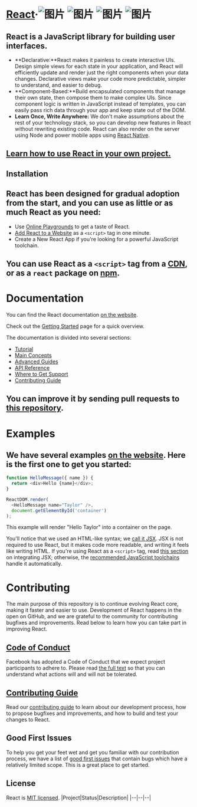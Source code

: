 # [React](https://reactjs.org/)·![图片](https://camo.githubusercontent.com/890acbdcb87868b382af9a4b1fac507b9659d9bf/68747470733a2f2f696d672e736869656c64732e696f2f62616467652f6c6963656e73652d4d49542d626c75652e737667) ![图片](https://camo.githubusercontent.com/ecb8a503e646dc22ccb59b73ba287c5229580f49/68747470733a2f2f696d672e736869656c64732e696f2f6e706d2f762f72656163742e7376673f7374796c653d666c6174) ![图片](https://camo.githubusercontent.com/bfd84ed5d0e5c8d97aea6d7a83aed84ba1a0b191/68747470733a2f2f636972636c6563692e636f6d2f67682f66616365626f6f6b2f72656163742e7376673f7374796c653d736869656c6426636972636c652d746f6b656e3d3a636972636c652d746f6b656e) ![图片](https://camo.githubusercontent.com/d4e0f63e9613ee474a7dfdc23c240b9795712c96/68747470733a2f2f696d672e736869656c64732e696f2f62616467652f5052732d77656c636f6d652d627269676874677265656e2e737667)
## React is a JavaScript library for building user interfaces.

* **Declarative:**React makes it painless to create interactive UIs. Design simple views for each state in your application, and React will efficiently update and render just the right components when your data changes. Declarative views make your code more predictable, simpler to understand, and easier to debug.
* **Component-Based:**Build encapsulated components that manage their own state, then compose them to make complex UIs. Since component logic is written in JavaScript instead of templates, you can easily pass rich data through your app and keep state out of the DOM.
* **Learn Once, Write Anywhere:**
We don't make assumptions about the rest of your technology stack, so you can develop new features in React without rewriting existing code. React can also render on the server using Node and power mobile apps using [React Native](https://reactnative.dev/).
## [Learn how to use React in your own project.](https://reactjs.org/docs/getting-started.html)
## Installation
## React has been designed for gradual adoption from the start, and **you can use as little or as much React as you need:**
* Use [Online Playgrounds]() to get a taste of React.
* [Add React to a Website]() as a `<script>` tag in one minute.
* Create a New React App if you're looking for a powerful JavaScript toolchain.
## You can use React as a `<script>` tag from a [CDN](), or as a `react` package on [npm]().
# Documentation
You can find the React documentation [on the website]().

Check out the [Getting Started]() page for a quick overview.

The documentation is divided into several sections:
* [Tutorial]()
* [Main Concepts]()
* [Advanced Guides]()
* [API Reference]()
* [Where to Get Support]()
* [Contributing Guide]()

## You can improve it by sending pull requests to [this repository]().

# Examples

## We have several examples [on the website](). Here is the first one to get you started:
```js
function HelloMessage({ name }) {
  return <div>Hello {name}</div>;
}

ReactDOM.render(
  <HelloMessage name="Taylor" />,
  document.getElementById('container')
);
```
This example will render "Hello Taylor" into a container on the page.

You'll notice that we used an HTML-like syntax; we [call it JSX](). JSX is not required to use React, but it makes code more readable, and writing it feels like writing HTML. If you're using React as a `<script>` tag, read [this section]() on integrating JSX; otherwise, the [recommended JavaScript toolchains]() handle it automatically.

# Contributing

The main purpose of this repository is to continue evolving React core, making it faster and easier to use. Development of React happens in the open on GitHub, and we are grateful to the community for contributing bugfixes and improvements. Read below to learn how you can take part in improving React.

## [Code of Conduct]()

Facebook has adopted a Code of Conduct that we expect project participants to adhere to. Please read [the full text]() so that you can understand what actions will and will not be tolerated.
## [Contributing Guide]() 
Read our [contributing guide]() to learn about our development process, how to propose bugfixes and improvements, and how to build and test your changes to React.
## Good First Issues
To help you get your feet wet and get you familiar with our contribution process, we have a list of [good first issues]() that contain bugs which have a relatively limited scope. This is a great place to get started.
## License
React is [MIT licensed]().
|Project|Status|Description|
|--|--|--|